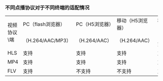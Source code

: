 
### 不同点播协议对于不同终端的适配情况
<table>
<tr>
<tr>
    <td rowspan="2"> 视频协议\端<br/>
    <td>PC（flash浏览器）</td>
    <td>PC（H5浏览器）</td>
	<td>移动（H5浏览器）</td>
    <td>移动（APP）</td>
</tr>
<tr>
    <td>（H.264/AAC/MP3）</td>
    <td>（H.264/AAC）</td>
	<td>（H.264/AAC）</td>
	<td>（全格式）</td>
</tr>
<tr>
    <td>HLS</td>
    <td>支持</td>
	<td>支持</td>
	<td>支持</td>
	<td>支持</td>
</tr>
<tr>
    <td>MP4</td>
    <td>支持</td>
	<td>支持</td>
	<td>支持</td>
	<td>支持</td>
</tr>
<tr>
    <td>FLV</td>
    <td>支持</td>
    <td>不支持</td>
    <td>不支持</td>
    <td>支持</td>
</tr>
</tr>
</table>
